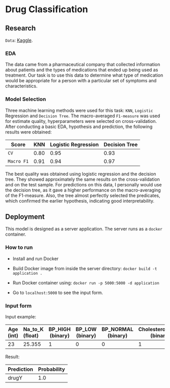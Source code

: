 # Drug Classification

## Research

`Data`: [Kaggle](https://www.kaggle.com/prathamtripathi/drug-classification).

### EDA

The data came from a pharmaceutical company that collected information about patients and
the types of medications that ended up being used as treatment. Our task is to use this
data to determine what type of medication would be appropriate for a person with a
particular set of symptoms and characteristics.

### Model Selection

Three machine learning methods were used for this task: `KNN`, `Logistic`
Regression and `Decision Tree`. The macro-averaged `F1-measure` was used for estimate
quality, hyperparameters were selected on cross-validation. After conducting a basic EDA,
hypothesis and prediction, the following results were obtained:

| Score      | KNN  | Logistic Regression | Decision Tree |
|------------|------|---------------------|---------------|
| `CV`       | 0.80 | 0.95                | 0.93          |
| `Macro F1` | 0.91 | 0.94                | 0.97          |

The best quality was obtained using logistic regression and the decision tree. They showed
approximately the same results on the cross-validation and on the test sample. For
predictions on this data, I personally would use the decision tree, as it gave a higher
performance on the macro-averaging of the F1-measure. Also, the tree almost perfectly
selected the predicates, which confirmed the earlier hypothesis, indicating good
interpretability.

## Deployment

This model is designed as a server application. The server runs as a `docker` container.

### How to run
- Install and run Docker

- Build Docker image from inside the server directory:
`docker build -t application .`

- Run Docker container using:
`docker run -p 5000:5000 -d application`

- Go to `localhost:5000` to see the input form.

### Input form
Input example:

| Age (int) | Na_to_K (float) | BP_HIGH (binary) | BP_LOW (binary) | BP_NORMAL (binary) | Cholesterol_HIGH (binary) | Cholesterol_NORMAL (binary) |
|-----------|:----------------|------------------|-----------------|--------------------|---------------------------|-----------------------------|
| 23        | 25.355          | 1                | 0               | 0                  | 1                         | 0                           |

Result:

| Prediction | Probability |
|------------|-------------|
| drugY      | 1.0         |
